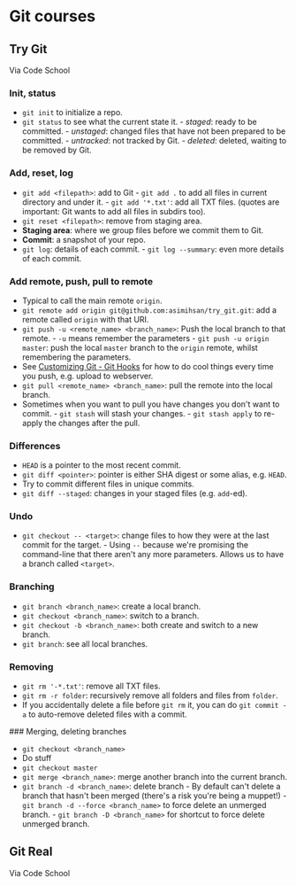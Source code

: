 # Git courses

## Try Git

Via Code School

### Init, status

-    `git init` to initialize a repo.
-    `git status` to see what the current state it.
    -    *staged*: ready to be committed.
    -    *unstaged*: changed files that have not been prepared to be committed.
    -    *untracked*: not tracked by Git.
    -    *deleted*: deleted, waiting to be removed by Git.
    
### Add, reset, log    
    
-    `git add <filepath>`: add to Git
    -    `git add .` to add all files in current directory and under it.
    -    `git add '*.txt'`: add all TXT files. (quotes are important: Git wants to add all files in subdirs too).
-    `git reset <filepath>`: remove from staging area.
-    **Staging area**: where we group files before we commit them to Git.
-    **Commit**: a snapshot of your repo.
-    `git log`: details of each commit.
    -    `git log --summary`: even more details of each commit.

### Add remote, push, pull to remote

-    Typical to call the main remote `origin`.
-    `git remote add origin git@github.com:asimihsan/try_git.git`: add a remote called `origin` with that URI.
-    `git push -u <remote_name> <branch_name>`: Push the local branch to that remote.
    -    `-u` means remember the parameters
    -    `git push -u origin master`: push the local `master` branch to the `origin` remote, whilst remembering the parameters.
-    See [Customizing Git - Git Hooks](http://git-scm.com/book/en/Customizing-Git-Git-Hooks) for how to do cool things every time you push, e.g. upload to webserver.
-    `git pull <remote_name> <branch_name>`: pull the remote into the local branch.
-    Sometimes when you want to pull you have changes you don't want to commit.
    -    `git stash` will stash your changes.
    -    `git stash apply` to re-apply the changes after the pull.
    
### Differences

-    `HEAD` is a pointer to the most recent commit.
-    `git diff <pointer>`: pointer is either SHA digest or some alias, e.g. `HEAD`.
-    Try to commit different files in unique commits.
-    `git diff --staged`: changes in your staged files (e.g. `add`-ed).

### Undo

-    `git checkout -- <target>`: change files to how they were at the last commit for the target.
    -    Using `--` because we're promising the command-line that there aren't any more parameters. Allows us to have a branch called `<target>`.
    
### Branching

-    `git branch <branch_name>`: create a local branch.
-    `git checkout <branch_name>`: switch to a branch.
-    `git checkout -b <branch_name>`: both create and switch to a new branch.
-    `git branch`: see all local branches.

### Removing

-    `git rm '-*.txt'`: remove all TXT files.
-    `git rm -r folder`: recursively remove all folders and files from `folder`.
-    If you accidentally delete a file before `git rm` it, you can do `git commit -a` to auto-remove deleted files with a commit.

### Merging, deleting branches

-    `git checkout <branch_name>`
-    Do stuff
-    `git checkout master`
-    `git merge <branch_name>`: merge another branch into the current branch.
-    `git branch -d <branch_name>`: delete branch
    -    By default can't delete a branch that hasn't been merged (there's a risk you're being a muppet!)
    -    `git branch -d --force <branch_name>` to force delete an unmerged branch.
    -    `git branch -D <branch_name>` for shortcut to force delete unmerged branch.
    
## Git Real

Via Code School